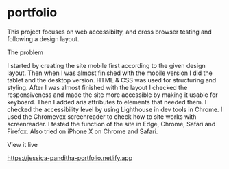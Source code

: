 # portfolio
This project focuses on web accessibilty, and cross browser testing and following a design layout.


The problem

I started by creating the site mobile first according to the given design layout. Then when I was almost finished with the mobile version I did the tablet and the desktop version. HTML & CSS was used for structuring and styling. After I was almost finished with the layout I checked the responsiveness and made the site more accessible by making it usable for keyboard. Then I added aria attributes to elements that needed them. I checked the accessibility level by using Lighthouse in dev tools in Chrome. I used the Chromevox screenreader to check how to site works with screenreader. I tested the function of the site in Edge, Chrome, Safari and Firefox. Also tried on iPhone X on Chrome and Safari. 


View it live

https://jessica-panditha-portfolio.netlify.app
